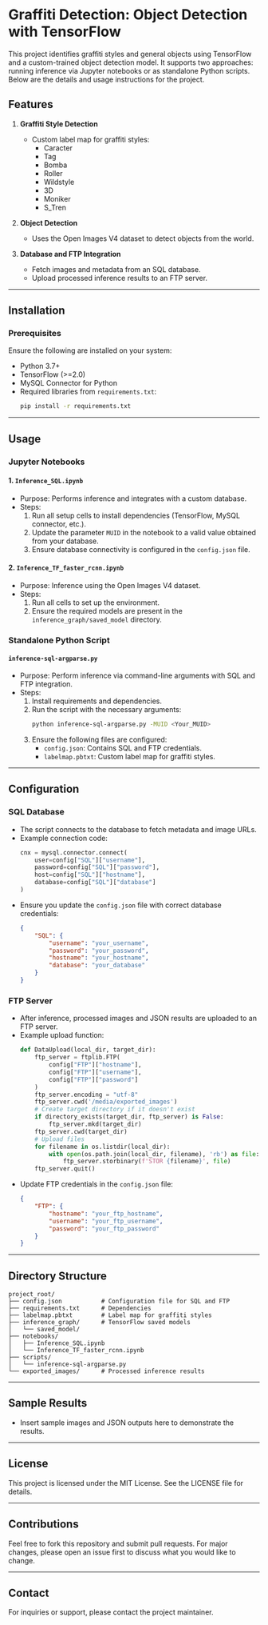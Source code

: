 # Graffiti Detection: Object Detection with TensorFlow

This project identifies graffiti styles and general objects using TensorFlow and a custom-trained object detection model. It supports two approaches: running inference via Jupyter notebooks or as standalone Python scripts. Below are the details and usage instructions for the project.

## Features

1. **Graffiti Style Detection**
   - Custom label map for graffiti styles:
     - Caracter
     - Tag
     - Bomba
     - Roller
     - Wildstyle
     - 3D
     - Moniker
     - S_Tren

2. **Object Detection**
   - Uses the Open Images V4 dataset to detect objects from the world.

3. **Database and FTP Integration**
   - Fetch images and metadata from an SQL database.
   - Upload processed inference results to an FTP server.

---

## Installation

### Prerequisites
Ensure the following are installed on your system:
- Python 3.7+
- TensorFlow (>=2.0)
- MySQL Connector for Python
- Required libraries from `requirements.txt`:
  ```bash
  pip install -r requirements.txt
  ```

---

## Usage

### Jupyter Notebooks

#### 1. **`Inference_SQL.ipynb`**
- Purpose: Performs inference and integrates with a custom database.
- Steps:
  1. Run all setup cells to install dependencies (TensorFlow, MySQL connector, etc.).
  2. Update the parameter `MUID` in the notebook to a valid value obtained from your database.
  3. Ensure database connectivity is configured in the `config.json` file.

#### 2. **`Inference_TF_faster_rcnn.ipynb`**
- Purpose: Inference using the Open Images V4 dataset.
- Steps:
  1. Run all cells to set up the environment.
  2. Ensure the required models are present in the `inference_graph/saved_model` directory.

### Standalone Python Script

#### **`inference-sql-argparse.py`**

- Purpose: Perform inference via command-line arguments with SQL and FTP integration.
- Steps:
  1. Install requirements and dependencies.
  2. Run the script with the necessary arguments:
     ```bash
     python inference-sql-argparse.py -MUID <Your_MUID>
     ```
  3. Ensure the following files are configured:
     - `config.json`: Contains SQL and FTP credentials.
     - `labelmap.pbtxt`: Custom label map for graffiti styles.

---

## Configuration

### SQL Database
- The script connects to the database to fetch metadata and image URLs.
- Example connection code:
  ```python
  cnx = mysql.connector.connect(
      user=config["SQL"]["username"],
      password=config["SQL"]["password"],
      host=config["SQL"]["hostname"],
      database=config["SQL"]["database"]
  )
  ```
- Ensure you update the `config.json` file with correct database credentials:
  ```json
  {
      "SQL": {
          "username": "your_username",
          "password": "your_password",
          "hostname": "your_hostname",
          "database": "your_database"
      }
  }
  ```

### FTP Server
- After inference, processed images and JSON results are uploaded to an FTP server.
- Example upload function:
  ```python
  def DataUpload(local_dir, target_dir):
      ftp_server = ftplib.FTP(
          config["FTP"]["hostname"],
          config["FTP"]["username"],
          config["FTP"]["password"]
      )
      ftp_server.encoding = "utf-8"
      ftp_server.cwd('/media/exported_images')
      # Create target directory if it doesn't exist
      if directory_exists(target_dir, ftp_server) is False:
          ftp_server.mkd(target_dir)
      ftp_server.cwd(target_dir)
      # Upload files
      for filename in os.listdir(local_dir):
          with open(os.path.join(local_dir, filename), 'rb') as file:
              ftp_server.storbinary(f'STOR {filename}', file)
      ftp_server.quit()
  ```
- Update FTP credentials in the `config.json` file:
  ```json
  {
      "FTP": {
          "hostname": "your_ftp_hostname",
          "username": "your_ftp_username",
          "password": "your_ftp_password"
      }
  }
  ```

---

## Directory Structure

```plaintext
project_root/
├── config.json           # Configuration file for SQL and FTP
├── requirements.txt      # Dependencies
├── labelmap.pbtxt        # Label map for graffiti styles
├── inference_graph/      # TensorFlow saved models
│   └── saved_model/
├── notebooks/
│   ├── Inference_SQL.ipynb
│   └── Inference_TF_faster_rcnn.ipynb
├── scripts/
│   └── inference-sql-argparse.py
└── exported_images/      # Processed inference results
```

---

## Sample Results

- Insert sample images and JSON outputs here to demonstrate the results.

---

## License

This project is licensed under the MIT License. See the LICENSE file for details.

---

## Contributions

Feel free to fork this repository and submit pull requests. For major changes, please open an issue first to discuss what you would like to change.

---

## Contact

For inquiries or support, please contact the project maintainer.

